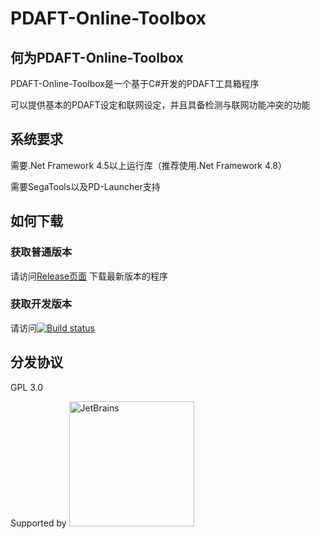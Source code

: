# PDAFT-Online-Toolbox

## 何为PDAFT-Online-Toolbox

PDAFT-Online-Toolbox是一个基于C#开发的PDAFT工具箱程序

可以提供基本的PDAFT设定和联网设定，并且具备检测与联网功能冲突的功能

## 系统要求
需要.Net Framework 4.5以上运行库（推荐使用.Net Framework 4.8）

需要SegaTools以及PD-Launcher支持

## 如何下载

### 获取普通版本

请访问[Release页面](https://github.com/Magicial-Studio/PDAFT-Online-ToolBox/releases) 下载最新版本的程序

### 获取开发版本

请访问[![Build status](https://ci.appveyor.com/api/projects/status/022foy9dc0jk42eo?svg=true)](https://ci.appveyor.com/project/Raspberry-Monster/pdaft-online-toolbox)

## 分发协议
GPL 3.0

Supported by <a href="https://www.jetbrains.com/?from=PDAFT-Online-ToolBox"><img src=".github/jetbrains-variant-4.svg" alt="JetBrains" width="200"/></a>

